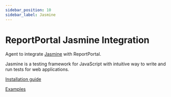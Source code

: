 ```yaml
---
sidebar_position: 10
sidebar_label: Jasmine
---
```


# ReportPortal Jasmine Integration

Agent to integrate [Jasmine](https://jasmine.github.io/) with ReportPortal.

Jasmine is a testing framework for JavaScript with intuitive way to write and run tests for web applications.

[Installation guide](https://github.com/reportportal/agent-js-jasmine#readme)

[Examples](https://github.com/reportportal/examples-js/tree/master/example-jasmine)
